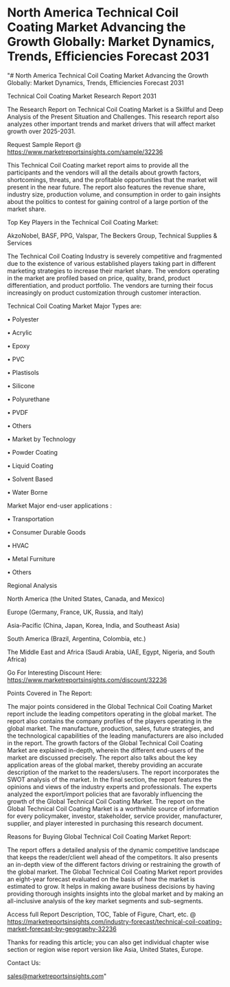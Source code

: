 # North America Technical Coil Coating Market Advancing the Growth Globally: Market Dynamics, Trends, Efficiencies Forecast 2031
"# North America Technical Coil Coating Market Advancing the Growth Globally: Market Dynamics, Trends, Efficiencies Forecast 2031

Technical Coil Coating Market Research Report 2031

The Research Report on Technical Coil Coating Market is a Skillful and Deep Analysis of the Present Situation and Challenges. This research report also analyzes other important trends and market drivers that will affect market growth over 2025-2031.

Request Sample Report @ https://www.marketreportsinsights.com/sample/32236

This Technical Coil Coating market report aims to provide all the participants and the vendors will all the details about growth factors, shortcomings, threats, and the profitable opportunities that the market will present in the near future. The report also features the revenue share, industry size, production volume, and consumption in order to gain insights about the politics to contest for gaining control of a large portion of the market share.

Top Key Players in the Technical Coil Coating Market:

AkzoNobel, BASF, PPG, Valspar, The Beckers Group, Technical Supplies & Services

The Technical Coil Coating Industry is severely competitive and fragmented due to the existence of various established players taking part in different marketing strategies to increase their market share. The vendors operating in the market are profiled based on price, quality, brand, product differentiation, and product portfolio. The vendors are turning their focus increasingly on product customization through customer interaction.

Technical Coil Coating Market Major Types are:

• Polyester

• Acrylic

• Epoxy

• PVC

• Plastisols

• Silicone

• Polyurethane

• PVDF

• Others

• Market by Technology

• Powder Coating

• Liquid Coating

• Solvent Based

• Water Borne

Market Major end-user applications :

• Transportation

• Consumer Durable Goods

• HVAC

• Metal Furniture

• Others

Regional Analysis

North America (the United States, Canada, and Mexico)

Europe (Germany, France, UK, Russia, and Italy)

Asia-Pacific (China, Japan, Korea, India, and Southeast Asia)

South America (Brazil, Argentina, Colombia, etc.)

The Middle East and Africa (Saudi Arabia, UAE, Egypt, Nigeria, and South Africa)

Go For Interesting Discount Here: https://www.marketreportsinsights.com/discount/32236

Points Covered in The Report:

The major points considered in the Global Technical Coil Coating Market report include the leading competitors operating in the global market.
The report also contains the company profiles of the players operating in the global market.
The manufacture, production, sales, future strategies, and the technological capabilities of the leading manufacturers are also included in the report.
The growth factors of the Global Technical Coil Coating Market are explained in-depth, wherein the different end-users of the market are discussed precisely.
The report also talks about the key application areas of the global market, thereby providing an accurate description of the market to the readers/users.
The report incorporates the SWOT analysis of the market. In the final section, the report features the opinions and views of the industry experts and professionals. The experts analyzed the export/import policies that are favorably influencing the growth of the Global Technical Coil Coating Market.
The report on the Global Technical Coil Coating Market is a worthwhile source of information for every policymaker, investor, stakeholder, service provider, manufacturer, supplier, and player interested in purchasing this research document.

Reasons for Buying Global Technical Coil Coating Market Report:

The report offers a detailed analysis of the dynamic competitive landscape that keeps the reader/client well ahead of the competitors.
It also presents an in-depth view of the different factors driving or restraining the growth of the global market.
The Global Technical Coil Coating Market report provides an eight-year forecast evaluated on the basis of how the market is estimated to grow.
It helps in making aware business decisions by having providing thorough insights insights into the global market and by making an all-inclusive analysis of the key market segments and sub-segments.

Access full Report Description, TOC, Table of Figure, Chart, etc. @ https://marketreportsinsights.com/industry-forecast/technical-coil-coating-market-forecast-by-geography-32236

Thanks for reading this article; you can also get individual chapter wise section or region wise report version like Asia, United States, Europe.

Contact Us:

sales@marketreportsinsights.com"
